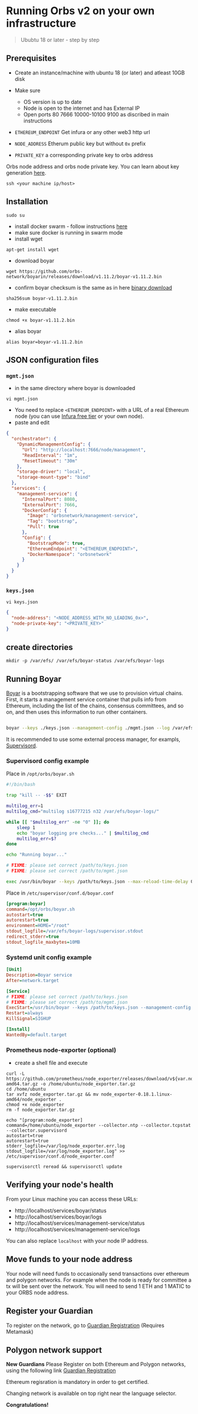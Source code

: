 # Running Orbs v2 on your own infrastructure 

> Ububtu 18 or later - step by step

## Prerequisites

* Create an instance/machine with ubuntu 18 (or later) and atleast 10GB disk
* Make sure
    * OS version is up to date
    * Node is open to the internet and has External IP
    * Open ports 80 7666 10000-10100 9100 as discribed in main instructions 

* `ETHEREUM_ENDPOINT` Get infura or any other web3 http url
* `NODE_ADDRESS` Etherum public key but without `0x` prefix
* `PRIVATE_KEY` a corresponding private key to orbs address

 Orbs node address and orbs node private key. You can learn about key generation [here](https://github.com/orbs-network/validator-instructions/blob/master/public/orbs-public-blockchain.md#allocate-orbs-node-address-and-private-key).


```
ssh <your machine ip/host>
```
## Installation
```
sudo su
```
* install docker swarm - follow instructions [here](https://help.clouding.io/hc/en-us/articles/360010288160-Docker-Swarm-on-Ubuntu-18-04)
* make sure docker is running in swarm mode 
* install wget 
```
apt-get install wget
```
* download boyar
```
wget https://github.com/orbs-network/boyarin/releases/download/v1.11.2/boyar-v1.11.2.bin
``` 
* confirm boyar checksum is the same as in here [binary download](https://github.com/orbs-network/boyarin/releases)
```
sha256sum boyar-v1.11.2.bin
```
* make executable
```
chmod +x boyar-v1.11.2.bin
```
* alias boyar
```
alias boyar=boyar-v1.11.2.bin
```

## JSON configuration files

### `mgmt.json`
* in the same directory where boyar is downloaded
```
vi mgmt.json
```
* You need to replace `<ETHEREUM_ENDPOINT>` with a URL of a real Ethereum node (you can use [Infura free tier](https://github.com/orbs-network/validator-instructions/blob/master/public/infura-setup-free.md) or your own node).
* paste and edit
```json
{
  "orchestrator": {
    "DynamicManagementConfig": {
      "Url": "http://localhost:7666/node/management",
      "ReadInterval": "1m",
      "ResetTimeout": "30m"
    },
    "storage-driver": "local",
    "storage-mount-type": "bind"
  },
  "services": {
    "management-service": {
      "InternalPort": 8080,
      "ExternalPort": 7666,
      "DockerConfig": {
        "Image": "orbsnetwork/management-service",
        "Tag": "bootstrap",
        "Pull": true
      },
      "Config": {
        "BootstrapMode": true,
        "EthereumEndpoint": "<ETHEREUM_ENDPOINT>",
        "DockerNamespace": "orbsnetwork"
      }
    }
  }
}
```

### `keys.json`
```
vi keys.json
```
```json
{
  "node-address": "<NODE_ADDRESS_WITH_NO_LEADING_0x>",
  "node-private-key": "<PRIVATE_KEY>"
}
```
## create directories
```
mkdir -p /var/efs/ /var/efs/boyar-status /var/efs/boyar-logs
```
## Running Boyar
[Boyar](https://github.com/orbs-network/boyarin) is a bootstrapping software that we use to provision virtual chains. First, it starts a management service container that pulls info from Ethereum, including the list of the chains, consensus committees, and so on, and then uses this information to run other containers.

```bash

boyar --keys ./keys.json --management-config ./mgmt.json --log /var/efs/boyar-logs/current --status /var/efs/boyar-status/status.json --bootstrap-reset-timeout 30m --auto-update --shutdown-after-update
```

It is recommended to use some external process manager, for exampls, [Supervisord](https://github.com/Supervisor/supervisor).

### Supervisord config example

Place in `/opt/orbs/boyar.sh`

```bash
#!/bin/bash

trap "kill -- -$$" EXIT

multilog_err=1
multilog_cmd="multilog s16777215 n32 /var/efs/boyar-logs/"

while [[ "$multilog_err" -ne "0" ]]; do
    sleep 1
    echo "boyar logging pre checks..." | $multilog_cmd
    multilog_err=$?
done

echo "Running boyar..."

# FIXME: please set correct /path/to/keys.json
# FIXME: please set correct /path/to/mgmt.json

exec /usr/bin/boyar --keys /path/to/keys.json --max-reload-time-delay 0m --bootstrap-reset-timeout 30m --status /var/efs/boyar-status/status.json  --management-config /path/to/management-config.json --auto-update --shutdown-after-update 2>&1 | $multilog_cmd
```

Place in `/etc/supervisor/conf.d/boyar.conf`

```ini
[program:boyar]
command=/opt/orbs/boyar.sh
autostart=true
autorestart=true
environment=HOME="/root"
stdout_logfile=/var/efs/boyar-logs/supervisor.stdout
redirect_stderr=true
stdout_logfile_maxbytes=10MB
```

### Systemd unit config example

```ini
[Unit]
Description=Boyar service
After=network.target

[Service]
# FIXME: please set correct /path/to/keys.json
# FIXME: please set correct /path/to/mgmt.json
ExecStart=/usr/bin/boyar --keys /path/to/keys.json --management-config /path/to/mgmt.json --log /var/efs/boyar-logs/current --status /var/efs/boyar-status/status.json --auto-update --shutdown-after-update --bootstrap-reset-timeout 30m
Restart=always
KillSignal=SIGHUP

[Install]
WantedBy=default.target
```

### Prometheus node-exporter (optional)
- create a shell file and execute
```
curl -L https://github.com/prometheus/node_exporter/releases/download/v${var.node_exporter_version}/node_exporter-${var.node_exporter_version}.linux-amd64.tar.gz -o /home/ubuntu/node_exporter.tar.gz
cd /home/ubuntu
tar xvfz node_exporter.tar.gz && mv node_exporter-0.18.1.linux-amd64/node_exporter .
chmod +x node_exporter
rm -f node_exporter.tar.gz

echo "[program:node_exporter]
command=/home/ubuntu/node_exporter --collector.ntp --collector.tcpstat --collector.supervisord
autostart=true
autorestart=true
stderr_logfile=/var/log/node_exporter.err.log
stdout_logfile=/var/log/node_exporter.log" >> /etc/supervisor/conf.d/node_exporter.conf

supervisorctl reread && supervisorctl update
```

## Verifying your node's health

From your Linux machine you can access these URLs:
* http://localhost/services/boyar/status
* http://localhost/services/boyar/logs
* http://localhost/services/management-service/status 
* http://localhost/services/management-service/logs

You can also replace `localhost` with your node IP address.

## Move funds to your node address

Your node will need funds to occasionally send transactions over ethereum and polygon networks. For example when the node is ready for committee a tx will be sent over the network.
You will need to send 1 ETH and 1 MATIC to your ORBS node address.

## Register your Guardian

To register on the network, go to [Guardian Registration](https://guardians.orbs.network/registration)
(Requires Metamask)

## Polygon network support

**New Guardians** Please Register on both Ethereum and Polygon networks, using the following link
[Guardian Registration](https://guardians.orbs.network/registration)

Ethereum regisration is mandatory in order to get certified.

Changing network is available on top right near the language selector.

**Congratulations!**